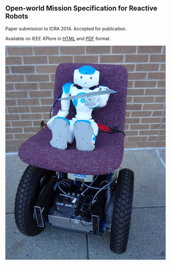 ## Open-world Mission Specification for Reactive Robots
Paper submission to ICRA 2014. Accepted for publication.

Available on IEEE XPlore in [HTML](http://ieeexplore.ieee.org/xpls/icp.jsp?arnumber=6907489) and [PDF](http://ieeexplore.ieee.org/stamp/stamp.jsp?tp=&arnumber=6907489) format.

![Photo of the mailbot](./img/mailbot_front.jpg)
